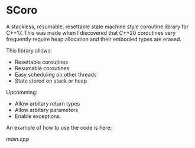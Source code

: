 # SCoro

A stackless, resumable, resettable state machine style coroutine library for C++17.
This was made when I discovered that C++20 coroutines very frequently require heap allocation and their embodied types are erased. 

This library allows:
- Resettable coroutines
- Resumable coroutines
- Easy scheduling on other threads
- State stored on stack or heap

Upcomming:
- Allow arbitary return types
- Allow arbitary parameters
- Enable exceptions.

An example of how to use the code is here:

*main.cpp*